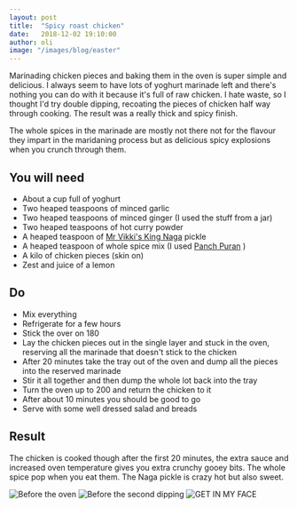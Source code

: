 ```yaml
---
layout: post
title:  "Spicy roast chicken"
date:   2018-12-02 19:10:00
author: oli
image: "/images/blog/easter"
---
```


Marinading chicken pieces and baking them in the oven is super simple and delicious.  I always seem to have lots of yoghurt marinade left and there's nothing you can do with it because it's full of raw chicken.  I hate waste, so I thought I'd try double dipping, recoating the pieces of chicken half way through cooking.  The result was a really thick and spicy finish.

The whole spices in the marinade are mostly not there not for the flavour they impart in the maridaning process but as delicious spicy explosions when you crunch through them.

## You will need

* About a cup full of yoghurt
* Two heaped teaspoons of minced garlic 
* Two heaped teaspoons of minced ginger (I used the stuff from a jar)
* Two heaped teaspoons of hot curry powder
* A heaped teaspoon of [Mr Vikki's King Naga](https://amzn.to/2KOhnkt) pickle
* A heaped teaspoon of whole spice mix (I used [Panch Puran](https://amzn.to/2Pc1pkx) )
* A kilo of chicken pieces (skin on)
* Zest and juice of a lemon

## Do

* Mix everything
* Refrigerate for a few hours
* Stick the over on 180
* Lay the chicken pieces out in the single layer and stuck in the oven, reserving all the marinade that doesn't stick to the chicken
* After 20 minutes take the tray out of the oven and dump all the pieces into the reserved marinade
* Stir it all together and then dump the whole lot back into the tray
* Turn the oven up to 200 and return the chicken to it
* After about 10 minutes you should be good to go
* Serve with some well dressed salad and breads

## Result

The chicken is cooked though after the first 20 minutes, the extra sauce and increased oven temperature gives you extra crunchy gooey bits.  The whole spice pop when you eat them.  The Naga pickle is crazy hot but also sweet.


![Before the oven](/images/blog/spicy-baked-chicken/spicy-baked-chicken_01.jpg)
![Before the second dipping](/images/blog/spicy-baked-chicken/spicy-baked-chicken_02.jpg)
![GET IN MY FACE](/images/blog/spicy-baked-chicken/spicy-baked-chicken_03.jpg)

